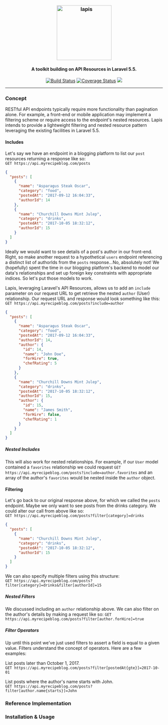 <h3 align="center">
  <a href="https://github.com/aejnsn/lapis"><img src="https://user-images.githubusercontent.com/5347897/31596692-2a79a572-b212-11e7-924c-356187b8ea7c.png" alt="lapis" width="175"></a>
</h3>
<h4 align="center">A toolkit building on API Resources in Laravel 5.5.</h4>
<p align="center">
  <a href="https://travis-ci.org/aejnsn/lapis"><img src="https://travis-ci.org/aejnsn/lapis.svg?branch=master" alt="Build Status"></a>
  <a href='https://coveralls.io/github/aejnsn/lapis?branch=master'><img src='https://coveralls.io/repos/github/aejnsn/lapis/badge.svg?branch=master' alt='Coverage Status' /></a>
  <a href="https://codeclimate.com/github/aejnsn/lapis/maintainability"><img src="https://api.codeclimate.com/v1/badges/12b0e51fa30f0adaa9ea/maintainability" /></a>
</p>
<hr />

### Concept
RESTful API endpoints typically require more functionality than pagination alone. For example, a front-end or mobile application may implement a filtering scheme or require access to the endpoint's nested resources. Lapis intends to provide a lightweight filtering and nested resource pattern leveraging the existing facilities in Laravel 5.5.

#### Includes
Let's say we have an endpoint in a blogging platform to list our `post` resources returning a response like so:  
```GET https://api.myrecipeblog.com/posts```  
```json
{
  "posts": [
    {
      "name": "Asparagus Steak Oscar",
      "category": "food",
      "postedAt": "2017-09-12 16:04:33",
      "authorId": 14
    },
    {
      "name": "Churchill Downs Mint Julep",
      "category": "drinks",
      "postedAt": "2017-10-05 18:32:12",
      "authorId": 15
    }
  ]
}
```

Ideally we would want to see details of a post's author in our front-end. Right, so make another request to a hypothetical `users` endpoint referencing a distinct list of authorIds from the `posts` response...No, absolutely not! We (hopefully) spent the time in our blogging platform's backend to model our data's relationships and set up foreign key constraints with appropriate indices. So let's put those models to work.

Lapis, leveraging Laravel's API Resources, allows us to add an `include` parameter on our request URL to get retrieve the nested `author` (User) relationship. Our request URL and response would look something like this:  
```GET https://api.myrecipeblog.com/posts?include=author```  
```json
{
  "posts": [
    {
      "name": "Asparagus Steak Oscar",
      "category": "food",
      "postedAt": "2017-09-12 16:04:33",
      "authorId": 14,
      "author": {
        "id": 14,
        "name": "John Doe",
        "forHire": true,
        "chefRating": 5
      }
    },
    {
      "name": "Churchill Downs Mint Julep",
      "category": "drinks",
      "postedAt": "2017-10-05 18:32:12",
      "authorId": 15,
      "author": {
        "id": 15,
        "name": "James Smith",
        "forHire": false,
        "chefRating": 1
      }
    }
  ]
}
```
##### Nested Includes
This will also work for nested relationships. For example, if our `User` model contained a `favorites` relationship we could request
`GET https://api.myrecipeblog.com/posts?include=author.favorites` and an array of the author's `favorites` would be nested inside the `author` object.

#### Filtering
Let's go back to our original response above, for which we called the `posts` endpoint. Maybe we only want to see posts from the drinks category. We could alter our call from above like so:  
```GET https://api.myrecipeblog.com/posts?filter[category]=drinks```  
```json
{
  "posts": [
    {
      "name": "Churchill Downs Mint Julep",
      "category": "drinks",
      "postedAt": "2017-10-05 18:32:12",
      "authorId": 15
    }
  ]
}
```

We can also specify multiple filters using this structure:  
```GET https://api.myrecipeblog.com/posts?filter[category]=drinks&filter[authorId]=15```

##### Nested Filters
We discussed including an `author` relationship above. We can also filter on the author's details by making a request like so:
```GET https://api.myrecipeblog.com/posts?filter[author.forHire]=true```

##### Filter Operators
Up until this point we've just used filters to assert a field is equal to a given value. Filters understand the concept of operators. Here are a few examples:  
  
List posts later than October 1, 2017.  
```GET https://api.myrecipeblog.com/posts?filter[postedAt{gte}]=2017-10-01```  
  
List posts where the author's name starts with John.  
```GET https://api.myrecipeblog.com/posts?filter[author.name{starts}]=John```

### Reference Implementation

### Installation & Usage
